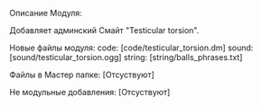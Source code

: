 Описание Модуля:

Добавляет админский Смайт "Testicular torsion".

Новые файлы модуля:
code:
	[code/testicular_torsion.dm]
sound:
	[sound/testicular_torsion.ogg]
string:
	[string/balls_phrases.txt]

Файлы в Мастер папке:
[Отсуствуют]

Не модульные добавления:
[Отсуствуют]
